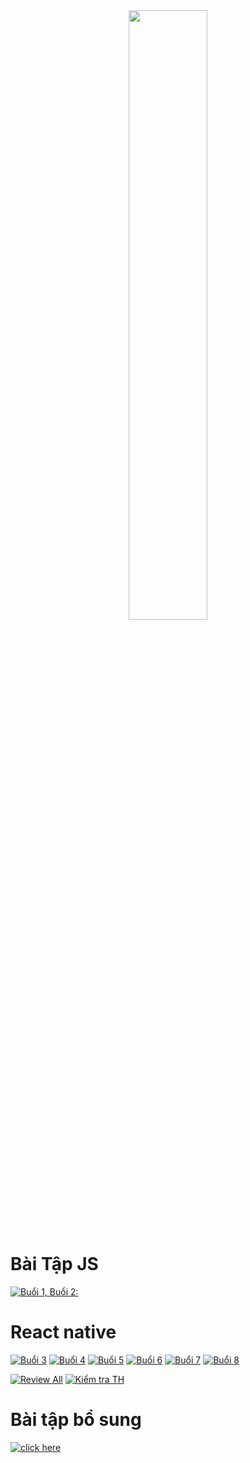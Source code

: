 <div style="text-align: center;">
    <img src="https://media1.giphy.com/media/qgQUggAC3Pfv687qPC/giphy.gif" width="50%" style="margin-left: auto; margin-right: auto;">
</div>

# Bài Tập JS
[![Buổi 1, Buổi 2:](https://img.shields.io/badge/Buổi%201%2C%20Buổi%202-%23B57DFF.svg)](https://docs.google.com/document/d/17-dBKNxpWOR_T-6WXwXbB9Yos7BOO4MZ/edit?usp=drive_link&ouid=116991380918361537515&rtpof=true&sd=true)

# React native
[![Buổi 3](https://img.shields.io/badge/Buổi%203-%2343D68E.svg)](https://www.figma.com/file/Zp0dtWCxVtAMAktwzdDrq3/Lab_01?type=design&mode=design&t=dskGZ6yXXARgSAdz-0)
[![Buổi 4](https://img.shields.io/badge/Buổi%204-%239B59B6.svg)](https://www.figma.com/file/hcmRwSVUlSBTNvABIFDyaL/Lab_02?type=design&node-id=0-1&mode=design&t=ET7ea7H2HOVIY1UC-0)
[![Buổi 5](https://img.shields.io/badge/Buổi%205-%23E67E22.svg)](https://www.figma.com/file/bPItEe8ASgqXExSsd1tUUs/Lab_03_c_Activity?type=design&mode=design&t=dskGZ6yXXARgSAdz-0)
[![Buổi 6](https://img.shields.io/badge/Buổi%206-%23E74C3C.svg)](https://www.figma.com/file/fcQQo4OihzNRDyb3juTgJh/Lab_04_a_b?type=design&node-id=0-1&mode=design&t=ET7ea7H2HOVIY1UC-0)
[![Buổi 7](https://img.shields.io/badge/Buổi%207-%23E67E22.svg)](https://www.figma.com/file/bJ1zR7MlDRDOfTNTnyE7F2/Lab_05_a?type=design&mode=design&t=ET7ea7H2HOVIY1UC-0)
[![Buổi 8](https://img.shields.io/badge/Buổi%208-%23B57DFF.svg)](https://www.figma.com/file/txGxzrTPnm8Ppasbwly5xR/Lab_06_fragment?type=design&mode=design&t=ET7ea7H2HOVIY1UC-0)

[![Review All](https://img.shields.io/badge/Review%20All-%2334495E.svg)](#)
[![Kiểm tra TH](https://img.shields.io/badge/Kiểm%20tra%20TH-%2334495E.svg)](#)

# Bài tập bổ sung
[![click here](https://img.shields.io/badge/click%20here-%233498DB.svg)](https://www.figma.com/file/3glzG7ZgUJxFpNdJb7ZwF2/Thi-CK_Tiet_7_11_T4_14_12_22?type=design&node-id=0-1&mode=design&t=Kh8C38woG1uUqR8j-0)

   
